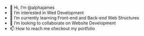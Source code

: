- 👋 Hi, I’m @alphajames
- 👀 I’m interested in Wed Development
- 🌱 I’m currently learning Front-end and Back-end Web Structures
- 💞️ I’m looking to collaborate on Website Development
- 📫 How to reach me checkout my portfolio 

<!---
alphajames/alphajames is a ✨ special ✨ repository because its `README.md` (this file) appears on your GitHub profile.
You can click the Preview link to take a look at your changes.
--->
